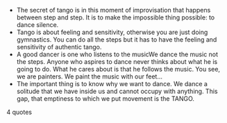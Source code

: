  - The secret of tango is in this moment of improvisation that happens between step and step. It is to make the impossible thing possible: to dance silence.
 - Tango is about feeling and sensitivity, otherwise you are just doing gymnastics. You can do all the steps but it has to have the feeling and sensitivity of authentic tango.
 - A good dancer is one who listens to the musicWe dance the music not the steps. Anyone who aspires to dance never thinks about what he is going to do. What he cares about is that he follows the music. You see, we are painters. We paint the music with our feet...
 - The important thing is to know why we want to dance. We dance a solitude that we have inside us and cannot occupy with anything. This gap, that emptiness to which we put movement is the TANGO.

4 quotes